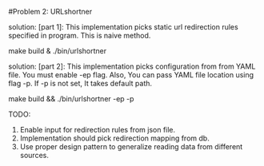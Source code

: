 #Problem 2: URLshortner

solution: [part 1]: 
This implementation picks static url redirection rules specified in program. This is naive method.

make build & ./bin/urlshortner

solution: [part 2]: 
This implementation picks configuration from from YAML file. You must enable -ep flag. 
Also, You can pass YAML file location using flag -p. If -p is not set, It takes default path.

make build && ./bin/urlshortner -ep -p <yaml-file-path> 

TODO: 
1. Enable input for redirection rules from json file.
1. Implementation should pick redirection mapping from db.
2. Use proper design pattern to generalize reading data from different sources.
